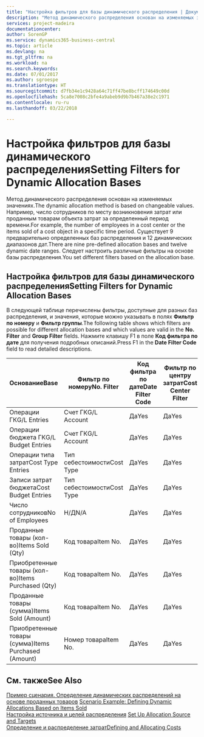 ```yaml
---
title: "Настройка фильтров для базы динамического распределения | Документы Майкрософт"
description: "Метод динамического распределения основан на изменяемых значениях. Например, число сотрудников по месту возникновения затрат или проданным товарам объекта затрат за определенный период времени. Существует 9 предварительно определенных баз распределения и 12 динамических диапазонов дат. Следует настроить различные фильтры на основе базы распределения."
services: project-madeira
documentationcenter: 
author: SorenGP
ms.service: dynamics365-business-central
ms.topic: article
ms.devlang: na
ms.tgt_pltfrm: na
ms.workload: na
ms.search.keywords: 
ms.date: 07/01/2017
ms.author: sgroespe
ms.translationtype: HT
ms.sourcegitcommit: d7fb34e1c9428a64c71ff47be8bcff174649c00d
ms.openlocfilehash: 5ca8e7008c2bfe4a9abeb9d9b7b467a38e2c1971
ms.contentlocale: ru-ru
ms.lasthandoff: 03/22/2018

---
```

# <a name="setting-filters-for-dynamic-allocation-bases"></a><span data-ttu-id="9e48e-106">Настройка фильтров для базы динамического распределения</span><span class="sxs-lookup"><span data-stu-id="9e48e-106">Setting Filters for Dynamic Allocation Bases</span></span>
<span data-ttu-id="9e48e-107">Метод динамического распределения основан на изменяемых значениях.</span><span class="sxs-lookup"><span data-stu-id="9e48e-107">The dynamic allocation method is based on changeable values.</span></span> <span data-ttu-id="9e48e-108">Например, число сотрудников по месту возникновения затрат или проданным товарам объекта затрат за определенный период времени.</span><span class="sxs-lookup"><span data-stu-id="9e48e-108">For example, the number of employees in a cost center or the items sold of a cost object in a specific time period.</span></span> <span data-ttu-id="9e48e-109">Существует 9 предварительно определенных баз распределения и 12 динамических диапазонов дат.</span><span class="sxs-lookup"><span data-stu-id="9e48e-109">There are nine pre-defined allocation bases and twelve dynamic date ranges.</span></span> <span data-ttu-id="9e48e-110">Следует настроить различные фильтры на основе базы распределения.</span><span class="sxs-lookup"><span data-stu-id="9e48e-110">You set different filters based on the allocation base.</span></span>  

## <a name="setting-filters-for-dynamic-allocation-bases"></a><span data-ttu-id="9e48e-111">Настройка фильтров для базы динамического распределения</span><span class="sxs-lookup"><span data-stu-id="9e48e-111">Setting Filters for Dynamic Allocation Bases</span></span>  
 <span data-ttu-id="9e48e-112">В следующей таблице перечислены фильтры, доступные для разных баз распределения, и значения, которые можно указывать в полях **Фильтр по номеру** и **Фильтр группы**.</span><span class="sxs-lookup"><span data-stu-id="9e48e-112">The following table shows which filters are possible for different allocation bases and which values are valid in the **No. Filter** and **Group Filter** fields.</span></span> <span data-ttu-id="9e48e-113">Нажмите клавишу F1 в поле **Код фильтра по дате** для получения подробных описаний.</span><span class="sxs-lookup"><span data-stu-id="9e48e-113">Press F1 in the **Date Filter Code** field to read detailed descriptions.</span></span>  

|<span data-ttu-id="9e48e-114">**Основание**</span><span class="sxs-lookup"><span data-stu-id="9e48e-114">**Base**</span></span>|<span data-ttu-id="9e48e-115">**Фильтр по номеру**</span><span class="sxs-lookup"><span data-stu-id="9e48e-115">**No. Filter**</span></span>|<span data-ttu-id="9e48e-116">**Код фильтра по дате**</span><span class="sxs-lookup"><span data-stu-id="9e48e-116">**Date Filter Code**</span></span>|<span data-ttu-id="9e48e-117">**Фильтр по центру затрат**</span><span class="sxs-lookup"><span data-stu-id="9e48e-117">**Cost Center Filter**</span></span>|<span data-ttu-id="9e48e-118">**Фильтр по объекту затрат**</span><span class="sxs-lookup"><span data-stu-id="9e48e-118">**Cost Object Filter**</span></span>|<span data-ttu-id="9e48e-119">**Фильтр группы**</span><span class="sxs-lookup"><span data-stu-id="9e48e-119">**Group Filter**</span></span>|  
|--------------|----------------------------------------|----------------------------------------------|------------------------------------------------|------------------------------------------------|------------------------------------------|  
|<span data-ttu-id="9e48e-120">Операции ГК</span><span class="sxs-lookup"><span data-stu-id="9e48e-120">G/L Entries</span></span>|<span data-ttu-id="9e48e-121">Счет ГК</span><span class="sxs-lookup"><span data-stu-id="9e48e-121">G/L Account</span></span>|<span data-ttu-id="9e48e-122">Да</span><span class="sxs-lookup"><span data-stu-id="9e48e-122">Yes</span></span>|<span data-ttu-id="9e48e-123">Да</span><span class="sxs-lookup"><span data-stu-id="9e48e-123">Yes</span></span>|<span data-ttu-id="9e48e-124">Да</span><span class="sxs-lookup"><span data-stu-id="9e48e-124">Yes</span></span>|<span data-ttu-id="9e48e-125">Н/Д</span><span class="sxs-lookup"><span data-stu-id="9e48e-125">N/A</span></span>|  
|<span data-ttu-id="9e48e-126">Операции бюджета ГК</span><span class="sxs-lookup"><span data-stu-id="9e48e-126">G/L Budget Entries</span></span>|<span data-ttu-id="9e48e-127">Счет ГК</span><span class="sxs-lookup"><span data-stu-id="9e48e-127">G/L Account</span></span>|<span data-ttu-id="9e48e-128">Да</span><span class="sxs-lookup"><span data-stu-id="9e48e-128">Yes</span></span>|<span data-ttu-id="9e48e-129">Да</span><span class="sxs-lookup"><span data-stu-id="9e48e-129">Yes</span></span>|<span data-ttu-id="9e48e-130">Да</span><span class="sxs-lookup"><span data-stu-id="9e48e-130">Yes</span></span>|<span data-ttu-id="9e48e-131">Название бюджета ГК</span><span class="sxs-lookup"><span data-stu-id="9e48e-131">G/L Budget Name</span></span>|  
|<span data-ttu-id="9e48e-132">Операции типа затрат</span><span class="sxs-lookup"><span data-stu-id="9e48e-132">Cost Type Entries</span></span>|<span data-ttu-id="9e48e-133">Тип себестоимости</span><span class="sxs-lookup"><span data-stu-id="9e48e-133">Cost Type</span></span>|<span data-ttu-id="9e48e-134">Да</span><span class="sxs-lookup"><span data-stu-id="9e48e-134">Yes</span></span>|<span data-ttu-id="9e48e-135">Да</span><span class="sxs-lookup"><span data-stu-id="9e48e-135">Yes</span></span>|<span data-ttu-id="9e48e-136">Да</span><span class="sxs-lookup"><span data-stu-id="9e48e-136">Yes</span></span>|<span data-ttu-id="9e48e-137">Н/Д</span><span class="sxs-lookup"><span data-stu-id="9e48e-137">N/A</span></span>|  
|<span data-ttu-id="9e48e-138">Записи затрат бюджета</span><span class="sxs-lookup"><span data-stu-id="9e48e-138">Cost Budget Entries</span></span>|<span data-ttu-id="9e48e-139">Тип себестоимости</span><span class="sxs-lookup"><span data-stu-id="9e48e-139">Cost Type</span></span>|<span data-ttu-id="9e48e-140">Да</span><span class="sxs-lookup"><span data-stu-id="9e48e-140">Yes</span></span>|<span data-ttu-id="9e48e-141">Да</span><span class="sxs-lookup"><span data-stu-id="9e48e-141">Yes</span></span>|<span data-ttu-id="9e48e-142">Да</span><span class="sxs-lookup"><span data-stu-id="9e48e-142">Yes</span></span>|<span data-ttu-id="9e48e-143">Название бюджета</span><span class="sxs-lookup"><span data-stu-id="9e48e-143">Budget Name</span></span>|  
|<span data-ttu-id="9e48e-144">Число сотрудников</span><span class="sxs-lookup"><span data-stu-id="9e48e-144">No of Employees</span></span>|<span data-ttu-id="9e48e-145">Н/Д</span><span class="sxs-lookup"><span data-stu-id="9e48e-145">N/A</span></span>|<span data-ttu-id="9e48e-146">Да</span><span class="sxs-lookup"><span data-stu-id="9e48e-146">Yes</span></span>|<span data-ttu-id="9e48e-147">Да</span><span class="sxs-lookup"><span data-stu-id="9e48e-147">Yes</span></span>|<span data-ttu-id="9e48e-148">Да</span><span class="sxs-lookup"><span data-stu-id="9e48e-148">Yes</span></span>|<span data-ttu-id="9e48e-149">Н/Д</span><span class="sxs-lookup"><span data-stu-id="9e48e-149">N/A</span></span>|  
|<span data-ttu-id="9e48e-150">Проданные товары (кол-во)</span><span class="sxs-lookup"><span data-stu-id="9e48e-150">Items Sold (Qty)</span></span>|<span data-ttu-id="9e48e-151">Код товара</span><span class="sxs-lookup"><span data-stu-id="9e48e-151">Item No.</span></span>|<span data-ttu-id="9e48e-152">Да</span><span class="sxs-lookup"><span data-stu-id="9e48e-152">Yes</span></span>|<span data-ttu-id="9e48e-153">Да</span><span class="sxs-lookup"><span data-stu-id="9e48e-153">Yes</span></span>|<span data-ttu-id="9e48e-154">Да</span><span class="sxs-lookup"><span data-stu-id="9e48e-154">Yes</span></span>|<span data-ttu-id="9e48e-155">Учетная группа товаров</span><span class="sxs-lookup"><span data-stu-id="9e48e-155">Inventory Posting Group</span></span>|  
|<span data-ttu-id="9e48e-156">Приобретенные товары (кол-во)</span><span class="sxs-lookup"><span data-stu-id="9e48e-156">Items Purchased (Qty)</span></span>|<span data-ttu-id="9e48e-157">Код товара</span><span class="sxs-lookup"><span data-stu-id="9e48e-157">Item No.</span></span>|<span data-ttu-id="9e48e-158">Да</span><span class="sxs-lookup"><span data-stu-id="9e48e-158">Yes</span></span>|<span data-ttu-id="9e48e-159">Да</span><span class="sxs-lookup"><span data-stu-id="9e48e-159">Yes</span></span>|<span data-ttu-id="9e48e-160">Да</span><span class="sxs-lookup"><span data-stu-id="9e48e-160">Yes</span></span>|<span data-ttu-id="9e48e-161">Учетная группа товаров</span><span class="sxs-lookup"><span data-stu-id="9e48e-161">Inventory Posting Group</span></span>|  
|<span data-ttu-id="9e48e-162">Проданные товары (сумма)</span><span class="sxs-lookup"><span data-stu-id="9e48e-162">Items Sold (Amount)</span></span>|<span data-ttu-id="9e48e-163">Код товара</span><span class="sxs-lookup"><span data-stu-id="9e48e-163">Item No.</span></span>|<span data-ttu-id="9e48e-164">Да</span><span class="sxs-lookup"><span data-stu-id="9e48e-164">Yes</span></span>|<span data-ttu-id="9e48e-165">Да</span><span class="sxs-lookup"><span data-stu-id="9e48e-165">Yes</span></span>|<span data-ttu-id="9e48e-166">Да</span><span class="sxs-lookup"><span data-stu-id="9e48e-166">Yes</span></span>|<span data-ttu-id="9e48e-167">Учетная группа товаров</span><span class="sxs-lookup"><span data-stu-id="9e48e-167">Inventory Posting Group</span></span>|  
|<span data-ttu-id="9e48e-168">Приобретенные товары (сумма)</span><span class="sxs-lookup"><span data-stu-id="9e48e-168">Items Purchased (Amount)</span></span>|<span data-ttu-id="9e48e-169">Номер товара</span><span class="sxs-lookup"><span data-stu-id="9e48e-169">Item No.</span></span>|<span data-ttu-id="9e48e-170">Да</span><span class="sxs-lookup"><span data-stu-id="9e48e-170">Yes</span></span>|<span data-ttu-id="9e48e-171">Да</span><span class="sxs-lookup"><span data-stu-id="9e48e-171">Yes</span></span>|<span data-ttu-id="9e48e-172">Да</span><span class="sxs-lookup"><span data-stu-id="9e48e-172">Yes</span></span>|<span data-ttu-id="9e48e-173">Учетная группа товаров</span><span class="sxs-lookup"><span data-stu-id="9e48e-173">Inventory Posting Group</span></span>|  

## <a name="see-also"></a><span data-ttu-id="9e48e-174">См. также</span><span class="sxs-lookup"><span data-stu-id="9e48e-174">See Also</span></span>  
 <span data-ttu-id="9e48e-175">[Пример сценария. Определение динамических распределений на основе проданных товаров](finance-scenario-example-defining-dynamic-allocations-based-on-items-sold.md) </span><span class="sxs-lookup"><span data-stu-id="9e48e-175">[Scenario Example: Defining Dynamic Allocations Based on Items Sold](finance-scenario-example-defining-dynamic-allocations-based-on-items-sold.md) </span></span>  
 <span data-ttu-id="9e48e-176">[Настройка источника и целей распределения](finance-how-to-set-up-allocation-source-and-targets.md) </span><span class="sxs-lookup"><span data-stu-id="9e48e-176">[Set Up Allocation Source and Targets](finance-how-to-set-up-allocation-source-and-targets.md) </span></span>  
 [<span data-ttu-id="9e48e-177">Определение и распределение затрат</span><span class="sxs-lookup"><span data-stu-id="9e48e-177">Defining and Allocating Costs</span></span>](finance-define-and-allocate-costs.md)

